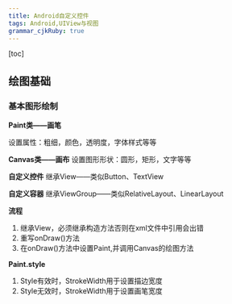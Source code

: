 ```yaml
---
title: Android自定义控件 
tags: Android,UIView与视图
grammar_cjkRuby: true
---
```


[toc]

 ## 绘图基础
 
 ### 基本图形绘制
 
**Paint类——画笔**

设置属性：粗细，颜色，透明度，字体样式等等

**Canvas类——画布**
设置图形形状：圆形，矩形，文字等等

**自定义控件**
继承View——类似Button、TextView

**自定义容器**
继承ViewGroup——类似RelativeLayout、LinearLayout

**流程**
1. 继承View，必须继承构造方法否则在xml文件中引用会出错
2. 重写onDraw()方法
3. 在onDraw()方法中设置Paint,并调用Canvas的绘图方法

**Paint.style**
1. Style有效时，StrokeWidth用于设置描边宽度
2. Style无效时，StrokeWidth用于设置画笔宽度


